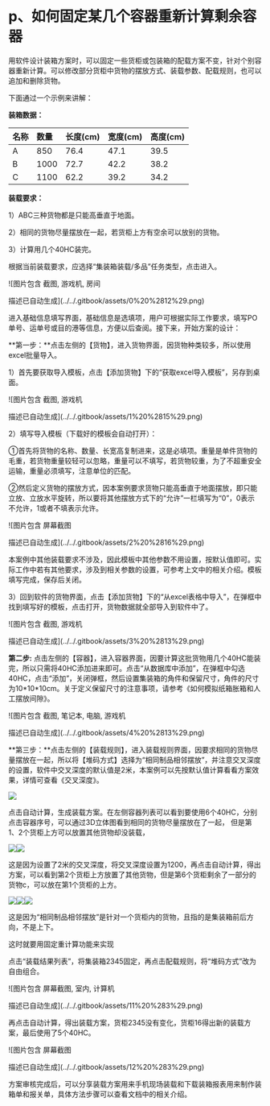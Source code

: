 # p、如何固定某几个容器重新计算剩余容器

用软件设计装箱方案时，可以固定一些货柜或包装箱的配载方案不变，针对个别容器重新计算。可以修改部分货柜中货物的摆放方式、装载参数、配载规则，也可以追加和删除货物。

下面通过一个示例来讲解：

**装箱数据：**

| 名称 | 数量 | 长度\(cm\) | 宽度\(cm\) | 高度\(cm\) |
| :--- | :--- | :--- | :--- | :--- |
| A | 850 | 76.4 | 47.1 | 39.5 |
| B | 1000 | 72.7 | 42.2 | 38.2 |
| C | 1100 | 62.2 | 39.2 | 34.2 |

**装载要求：**

1）ABC三种货物都是只能高垂直于地面。

2）相同的货物尽量摆放在一起，若货柜上方有空余可以放别的货物。

3）计算用几个40HC装完。

根据当前装载要求，应选择“集装箱装载/多品”任务类型，点击进入。

![&#x56FE;&#x7247;&#x5305;&#x542B; &#x622A;&#x56FE;, &#x6E38;&#x620F;&#x673A;, &#x623F;&#x95F4;

&#x63CF;&#x8FF0;&#x5DF2;&#x81EA;&#x52A8;&#x751F;&#x6210;](../../.gitbook/assets/0%20%2812%29.png)

进入基础信息填写界面，基础信息是选填项，用户可根据实际工作要求，填写PO单号、运单号或目的港等信息，方便以后查阅。接下来，开始方案的设计：

**第一步：**点击左侧的【货物】，进入货物界面，因货物种类较多，所以使用excel批量导入。

1）首先要获取导入模板，点击【添加货物】下的“获取excel导入模板”，另存到桌面。

![&#x56FE;&#x7247;&#x5305;&#x542B; &#x622A;&#x56FE;, &#x6E38;&#x620F;&#x673A;

&#x63CF;&#x8FF0;&#x5DF2;&#x81EA;&#x52A8;&#x751F;&#x6210;](../../.gitbook/assets/1%20%2815%29.png)

2）填写导入模板（下载好的模板会自动打开）：

①首先将货物的名称、数量、长宽高复制进来，这是必填项。重量是单件货物的毛重，若货物重量较轻可以忽略，重量可以不填写，若货物较重，为了不超重安全运输，重量必须填写，注意单位的匹配。

②然后定义货物的摆放方式，因本案例要求货物只能高垂直于地面摆放，即只能立放、立放水平旋转，所以要将其他摆放方式下的“允许”一栏填写为“0”，0表示不允许，1或者不填表示允许。

![&#x56FE;&#x7247;&#x5305;&#x542B; &#x5C4F;&#x5E55;&#x622A;&#x56FE;

&#x63CF;&#x8FF0;&#x5DF2;&#x81EA;&#x52A8;&#x751F;&#x6210;](../../.gitbook/assets/2%20%2816%29.png)

本案例中其他装载要求不涉及，因此模板中其他参数不用设置，按默认值即可。实际工作中若有其他要求，涉及到相关参数的设置，可参考上文中的相关介绍。模板填写完成，保存后关闭。

3）回到软件的货物界面，点击【添加货物】下的“从excel表格中导入”，在弹框中找到填写好的模板，点击打开，货物数据就全部导入到软件中了。

![&#x56FE;&#x7247;&#x5305;&#x542B; &#x622A;&#x56FE;, &#x6E38;&#x620F;&#x673A;

&#x63CF;&#x8FF0;&#x5DF2;&#x81EA;&#x52A8;&#x751F;&#x6210;](../../.gitbook/assets/3%20%2813%29.png)

**第二步:** 点击左侧的【容器】，进入容器界面，因要计算这批货物用几个40HC能装完，所以只需将40HC添加进来即可。点击“从数据库中添加”，在弹框中勾选40HC，点击“添加”，关闭弹框，然后设置集装箱的角件和保留尺寸，角件的尺寸为10\*10\*10cm。关于定义保留尺寸的注意事项，请参考《如何模拟纸箱胀箱和人工摆放间隙》。

![&#x56FE;&#x7247;&#x5305;&#x542B; &#x622A;&#x56FE;, &#x7B14;&#x8BB0;&#x672C;, &#x7535;&#x8111;, &#x6E38;&#x620F;&#x673A;

&#x63CF;&#x8FF0;&#x5DF2;&#x81EA;&#x52A8;&#x751F;&#x6210;](../../.gitbook/assets/4%20%2813%29.png)

**第三步：**点击左侧的【装载规则】，进入装载规则界面，因要求相同的货物尽量摆放在一起，所以将【堆码方式】选择为“相同制品相邻摆放”，并注意交叉深度的设置，软件中交叉深度的默认值是2米，本案例可以先按默认值计算看看方案效果，详情可查看《交叉深度》。

![](../../.gitbook/assets/5%20%2814%29.png)

点击自动计算，生成装载方案。在左侧容器列表可以看到要使用6个40HC，分别点击容器序号，可以通过3D立体图看到相同的货物尽量摆放在了一起， 但是第1、2个货柜上方可以放置其他货物却没装载，

 ![](../../.gitbook/assets/6%20%2813%29.png)![](../../.gitbook/assets/7%20%2810%29.png)

这是因为设置了2米的交叉深度，将交叉深度设置为1200，再点击自动计算，得出方案，可以看到第2个货柜上方放置了其他货物，但是第6个货柜剩余了一部分的货物c，可以放在第1个货柜的上方。

![](../../.gitbook/assets/8%20%287%29.png)![](../../.gitbook/assets/9%20%288%29.png)![](../../.gitbook/assets/10%20%283%29.png)

这是因为“相同制品相邻摆放”是针对一个货柜内的货物，且指的是集装箱前后方向，不是上下。

这时就要用固定重计算功能来实现

点击“装载结果列表”，将集装箱2345固定，再点击配载规则，将“堆码方式”改为自由组合。

![&#x56FE;&#x7247;&#x5305;&#x542B; &#x5C4F;&#x5E55;&#x622A;&#x56FE;, &#x5BA4;&#x5185;, &#x8BA1;&#x7B97;&#x673A;

&#x63CF;&#x8FF0;&#x5DF2;&#x81EA;&#x52A8;&#x751F;&#x6210;](../../.gitbook/assets/11%20%283%29.png)

再点击自动计算，得出装载方案，货柜2345没有变化，货柜16得出新的装载方案，最后使用了5个40HC。

![&#x56FE;&#x7247;&#x5305;&#x542B; &#x5C4F;&#x5E55;&#x622A;&#x56FE;

&#x63CF;&#x8FF0;&#x5DF2;&#x81EA;&#x52A8;&#x751F;&#x6210;](../../.gitbook/assets/12%20%283%29.png)

方案审核完成后，可以分享装载方案用来手机现场装载和下载装箱报表用来制作装箱单和报关单，具体方法步骤可以查看文档中的相关介绍。

